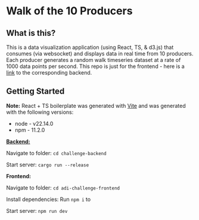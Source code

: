 # Walk of the 10 Producers
## What is this?
This is a data visualization application (using React, TS, & d3.js) that consumes (via websocket) and displays data in real time from 10 producers. Each producer generates a random walk timeseries dataset at a rate of 1000 data points per second. This repo is just for the frontend - here is a [link](https://github.com/6xzo/challenge-backend) to the corresponding backend.

## Getting Started
**Note:** React + TS boilerplate was generated with [Vite](https://vite.dev/) and was generated with the following versions:
* node - v22.14.0
* npm - 11.2.0


**[Backend:](https://github.com/6xzo/challenge-backend)**

Navigate to folder: `cd challenge-backend`

Start server: `cargo run --release`

**Frontend:**

Navigate to folder: `cd adi-challenge-frontend`

Install dependencies: Run `npm i` to 

Start server: `npm run dev`